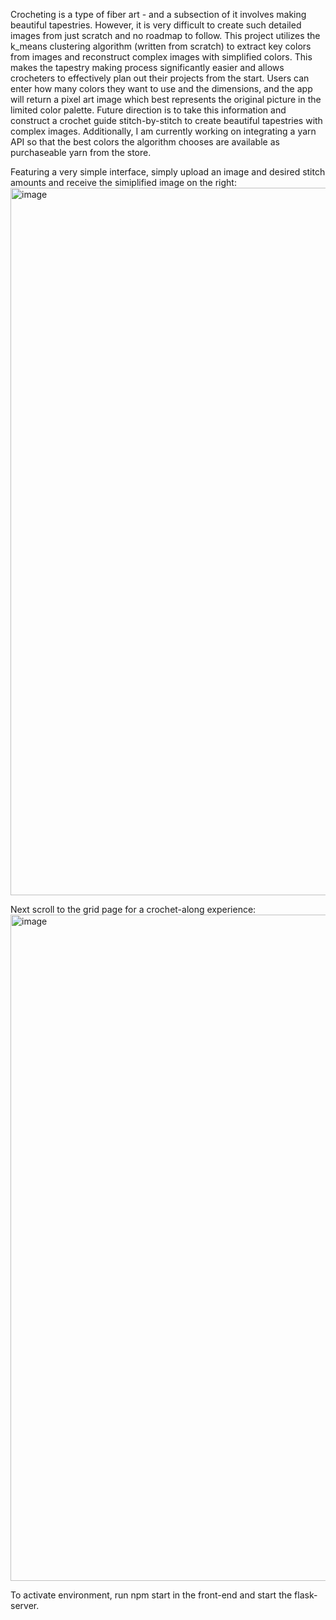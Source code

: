 Crocheting is a type of fiber art - and a subsection of it involves making beautiful tapestries. However, it is very difficult to create such detailed images from just scratch and no roadmap to follow. This project utilizes the k_means clustering algorithm (written from scratch) to extract key colors from images and reconstruct complex images with simplified colors. This makes the tapestry making process significantly easier and allows crocheters to effectively plan out their projects from the start. Users can enter how many colors they want to use and the dimensions, and the app will return a pixel art image which best represents the original picture in the limited color palette. Future direction is to take this information and construct a crochet guide stitch-by-stitch to create beautiful tapestries with complex images. Additionally, I am currently working on integrating a yarn API so that the best colors the algorithm chooses are available as purchaseable yarn from the store. 

Featuring a very simple interface, simply upload an image and desired stitch amounts and receive the simiplified image on the right:
<img width="1132" alt="image" src="https://github.com/spshah2005/fiberflow/assets/146762800/59492d64-6d8b-4928-9d52-380f110d992a">

Next scroll to the grid page for a crochet-along experience:
<img width="1066" alt="image" src="https://github.com/spshah2005/fiberflow/assets/146762800/44472d2f-5f89-4ca9-a4a7-b7a0fa6301a9">

To activate environment, run npm start in the front-end and start the flask-server.
